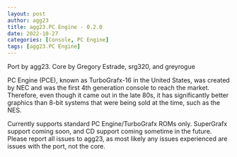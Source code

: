 ```yaml
---
layout: post
author: agg23
title: agg23.PC Engine - 0.2.0
date: 2022-10-27
categories: [Console, PC Engine]
tags: [agg23.PC Engine]
---
```

Port by agg23. Core by Gregory Estrade, srg320, and greyrogue

PC Engine (PCE), known as TurboGrafx-16 in the United States, was created by NEC and was the first 4th generation console to reach the market. Therefore, even though it came out in the late 80s, it has significantly better graphics than 8-bit systems that were being sold at the time, such as the NES.

Currently supports standard PC Engine/TurboGrafx ROMs only. SuperGrafx support coming soon, and CD support coming sometime in the future. Please report all issues to agg23, as most likely any issues experienced are issues with the port, not the core.
